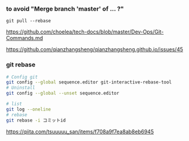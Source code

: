 ### to avoid "Merge branch 'master' of … ?"
```
git pull --rebase
```
https://github.com/choelea/tech-docs/blob/master/Dev-Ops/Git-Commands.md

https://github.com/qianzhangsheng/qianzhangsheng.github.io/issues/45


### git rebase
```bash
# Config git
git config --global sequence.editor git-interactive-rebase-tool
# Uninstall
git config --global --unset sequence.editor

# list
git log --oneline
# rebase
git rebase -i コミットid
```
https://qiita.com/tsuuuuu_san/items/f708a9f7ea8ab8eb6945
